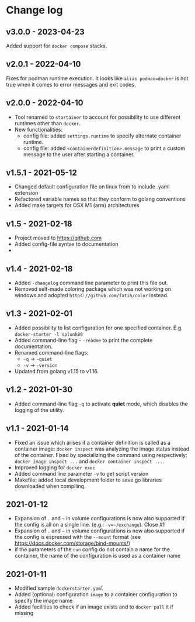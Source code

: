 Change log
==========

## v3.0.0 - 2023-04-23
Added support for `docker compose` stacks.

## v2.0.1 - 2022-04-10
Fixes for podman runtime execution. It looks like `alias podman=docker` is not true when it comes to error messages and exit codes.

## v2.0.0 - 2022-04-10 
- Tool renamed to `startainer` to account for possibility to use different runtimes other than `docker`.
- New functionalities: 
    - config file: added `settings.runtime` to specify alternate container runtime.
    - config file: added `<containerdefinition>.message` to print a custom message to the user after starting a container. 

## v1.5.1 - 2021-05-12
- Changed default configuration file on linux from to include .yaml extension
- Refactored variable names so that they conform to golang conventions
- Added make targets for OSX M1 (arm) architectures

## v1.5 - 2021-02-18
- Project moved to <https://github.com>
- Added config-file syntax to documentation
- 
## v1.4 - 2021-02-18
- Added `-changelog` command line parameter to print this file out.
- Removed self-made coloring package which was not working on windows and adopted `https://github.com/fatih/color` instead.

## v1.3 - 2021-02-01
- Added possibility to list configuration for one specified container. E.g. `docker-starter -l splunk80`
- Added command-line flag - `-readme` to print the complete documentation.
- Renamed command-line flags:
    - `-q` -> `-quiet`
    - `-v` -> `-version`
- Updated from golang v1.15 to v1.16.

## v1.2 - 2021-01-30
- Added command-line flag `-q` to activate **quiet** mode, which disables the logging of the utility.

## v1.1 - 2021-01-14

- Fixed an issue which arises if a container definition is called as a container image: `docker inspect` was analyzing the image status instead of the container. Fixed by specializing the command using respectively: `docker image inspect ...` and `docker container inspect ...`.
- Improved logging for `docker exec`
- Added command line parameter `-v` to get script version
- Makefile: added local development folder to save go libraries downloaded when compiling.

## 2021-01-12

- Expansion of `.` and `~` in volume configurations is now also supported if the config is all on a single line. (e.g.: `-v=~/exchange`). Close #1
- Expansion of `.` and `~` in volume configurations is now also supported if the config is espressed with the `--mount` format (see <https://docs.docker.com/storage/bind-mounts/>)
- if the parameters of the `run` config do not contain a name for the container, the name of the configuration is used as a container name

## 2021-01-11 

- Modified sample `dockerstarter.yaml`
- Added (optional) configuration `image` to a container configuration to specify the image name
- Added facilities to check if an image exists and to `docker pull` it if missing
